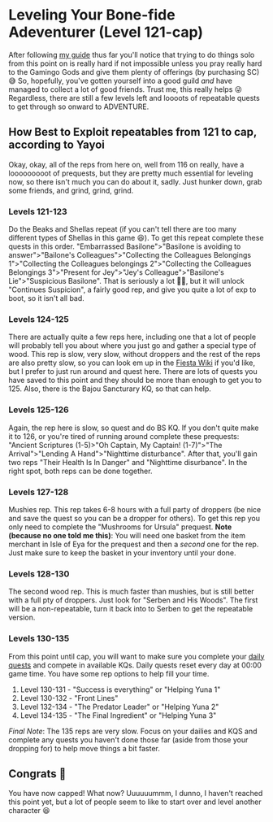 Leveling Your Bone-fide Adeventurer (Level 121-cap)
==================================================

After following [my guide](/~yayoi/guides/lvling/fledgling) thus far you'll notice that trying to do things solo from this point on is really hard if not impossible unless you pray really hard to the Gamingo Gods and give them plenty of offerings (by purchasing SC) 😅 So, hopefully, you've gotten yourself into a good guild *and* have managed to collect a lot of good friends. Trust me, this really helps 😜 Regardless, there are still a few levels left and loooots of repeatable quests to get through so onward to ADVENTURE.

How Best to Exploit repeatables from 121 to cap, according to Yayoi
-------------------------------------------------------------------

Okay, okay, all of the reps from here on, well from 116 on really, have a looooooooot of prequests, but they are pretty much essential for leveling now, so there isn't much you can do about it, sadly. Just hunker down, grab some friends, and grind, grind, grind.

### Levels 121-123

Do the Beaks and Shellas repeat (if you can't tell there are too many different types of Shellas in this game 😆). To get this repeat complete these quests in this order. "Embarrassed Basilone">"Basilone is avoiding to answer">"Bailone's Colleagues">"Collecting the Colleagues Belongings 1">"Collecting the Colleagues belongings 2">"Collecting the Colleagues Belongings 3">"Present for Jey">"Jey's Colleague">"Basilone's Lie">"Suspicious Basilone". That is seriously a lot 😵‍💫, but it will unlock "Continues Suspicion", a fairly good rep, and give you quite a lot of exp to boot, so it isn't all bad.

### Levels 124-125

There are actually quite a few reps here, including one that a lot of people will probably tell you about where you just go and gather a special type of wood. This rep is slow, very slow, without droppers and the rest of the reps are also pretty slow, so you can look em up in the [Fiesta Wiki]() if you'd like, but I prefer to just run around and quest here. There are lots of quests you have saved to this point and they should be more than enough to get you to 125. Also, there is the Bajou Sancturary KQ, so that can help.

### Levels 125-126

Again, the rep here is slow, so quest and do BS KQ. If you don't quite make it to 126, or you're tired of running around complete these prequests: "Ancient Scriptures (1-5)>"Oh Captain, My Captain! (1-7)">"The Arrival">"Lending A Hand">"Nighttime disturbance". After that, you'll gain two reps "Their Health Is In Danger" and "Nighttime disurbance". In the right spot, both reps can be done together.

### Levels 127-128

Mushies rep. This rep takes 6-8 hours with a full party of droppers (be nice and save the quest so you can be a dropper for others). To get this rep you only need to complete the "Mushrooms for Ursula" prequest. **Note (because no one told me this)**: You will need one basket from the item merchant in Isle of Eya for the prequest and then a *second* one for the rep. Just make sure to keep the basket in your inventory until your done.

### Levels 128-130

The second wood rep. This is much faster than mushies, but is still better with a full pty of droppers. Just look for "Serben and His Woods". The first will be a non-repeatable, turn it back into to Serben to get the repeatable version.

### Levels 130-135

From this point until cap, you will want to make sure you complete your [daily quests](/~yayoi/guides/dailies) and compete in available KQs. Daily quests reset every day at 00:00 game time. You have some rep options to help fill your time.

1. Level 130-131 - "Success is everything" or "Helping Yuna 1"
2. Level 130-132 - "Front Lines"
3. Level 132-134 - "The Predator Leader" or "Helping Yuna 2"
4. Level 134-135 - "The Final Ingredient" or "Helping Yuna 3"

*Final Note*: The 135 reps are very slow. Focus on your dailies and KQS and complete any quests you haven't done those far (aside from those your dropping for) to help move things a bit faster.

Congrats 🥳
-----------

You have now capped! What now? Uuuuuummm, I dunno, I haven't reached this point yet, but a lot of people seem to like to start over and level another character 😆

